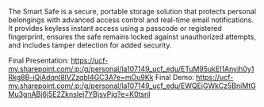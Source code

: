 The Smart Safe is a secure, portable storage solution that protects personal belongings with advanced access control and real-time email notifications. It provides keyless instant access using a passcode or registered fingerprint, ensures the safe remains locked against unauthorized attempts, and includes tamper detection for added security.

Final Presentation:
https://ucf-my.sharepoint.com/:p:/g/personal/la107149_ucf_edu/ETuM95ukEI1Anyih0y1Rkg8B-iQjAdqnl8lVZzqbI4GC3A?e=mOu9Kk
Final Demo:
https://ucf-my.sharepoint.com/:p:/g/personal/la107149_ucf_edu/EWQEjGWkCz5BniMtGMu3gnABj6j5E2ZknsIej7YBjsvPjg?e=K0tsnl
